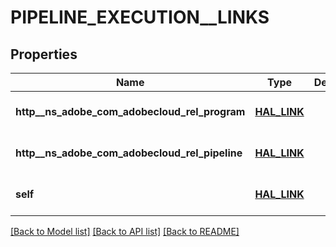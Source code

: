 # PIPELINE_EXECUTION__LINKS

## Properties
Name | Type | Description | Notes
------------ | ------------- | ------------- | -------------
**http__ns_adobe_com_adobecloud_rel_program** | [**HAL_LINK**](HalLink.md) |  | [optional] [default to null]
**http__ns_adobe_com_adobecloud_rel_pipeline** | [**HAL_LINK**](HalLink.md) |  | [optional] [default to null]
**self** | [**HAL_LINK**](HalLink.md) |  | [optional] [default to null]

[[Back to Model list]](../README.md#documentation-for-models) [[Back to API list]](../README.md#documentation-for-api-endpoints) [[Back to README]](../README.md)


